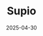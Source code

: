 ---  
layout: startup_page  
title: "Supio"  
id: "supio.com"  
permalink: "/supiosupio.com04302025/"  
website: "https://www.supio.com/"  
funding_round: "Series B"  
funding_amount: "$60M"  
investors: "Sapphire Ventures, Mayfield, Thomson Reuters Ventures"  
about: "Supio is a legal AI platform providing document intelligence tools for personal injury and mass tort plaintiff law firms. Its platform combines specialized AI with human expert verification to ensure accuracy and reliability, addressing the challenges of hallucinations in automated legal solutions. This helps law firms achieve faster case resolution, stronger settlements, and better outcomes for their clients."  
markets: "LegalTech, AI, Artificial Intelligence (AI), Marketing, Software Engineering, Business/Productivity Software, Media and Information Services (B2B), Automation/Workflow Software, Legal Tech, Artificial Intelligence & Machine Learning"  
hq: "Seattle, Washington, United States"  
founded_year: "2021"  
linkedin: "https://www.linkedin.com/company/supio"  
twitter: "https://twitter.com/supioai"  
instagram: ""  
facebook: "https://www.facebook.com/supioai"  
crunchbase: "https://www.crunchbase.com/organization/supio"  
pitchbook: "https://pitchbook.com/profiles/company/484244-56"  

date_display: "30-Apr-2025"  
date: "2025-04-30"

# SEO Optimization  
meta_title: "Supio - Series B Funding ($60M)"  
meta_description: "Supio, Supio is a legal AI platform providing document intelligence tools for personal injury and mass tort plaintiff law firms. Its platform combines specia..."  
meta_keywords: "Supio, LegalTech, AI, Artificial Intelligence (AI), Marketing, Software Engineering, Business/Productivity Software, Media and Information Services (B2B), Automation/Workflow Software, Legal Tech, Artificial Intelligence & Machine Learning, Series B funding"  
canonical_url: "https://startup.projectstartups.com/supiosupio.com04302025/"  
---